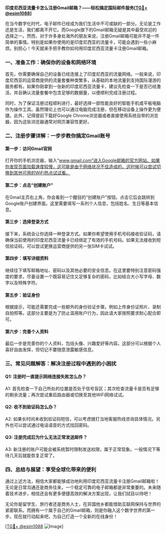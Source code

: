 **印度尼西亚流量卡怎么注册Gmail邮箱？——轻松搞定国际邮件服务[[TG💪+ @esim1088](https://t.me/s/esim1088)]**

在当今数字化时代，电子邮件已经成为我们生活中不可或缺的一部分。无论是工作还是生活，我们都离不开它。而Google旗下的Gmail邮箱无疑是其中最受欢迎的选择之一。然而，对于许多身处海外的朋友来说，注册Gmail邮箱可能并不是一件简单的事情。特别是如果你使用的是印度尼西亚的流量卡，可能会遇到一些小麻烦。别担心！今天就来手把手教你如何用印度尼西亚流量卡注册Gmail邮箱。

### 一、准备工作：确保你的设备和网络环境

首先，你需要确保自己的设备已经连接上了印度尼西亚的流量网络。一般来说，印度尼西亚的运营商提供的流量套餐种类繁多，从基础的本地流量到支持国际漫游的服务都有。如果你刚拿到一张新的印度尼西亚流量卡，建议先检查一下是否已经激活，并且确认流量套餐中包含足够的数据量，以便顺利完成注册过程。

同时，为了保证注册过程顺利进行，最好选择一部性能良好的智能手机或平板电脑作为操作工具。虽然理论上也可以通过电脑完成注册，但在移动设备上操作更为便捷。此外，记得提前下载好Google Chrome浏览器或者直接使用系统自带的浏览器，因为这些浏览器通常对网页兼容性更好。

### 二、注册步骤详解：一步步教你搞定Gmail账号

#### 第一步：访问Gmail官网
打开你的手机浏览器，输入“www.gmail.com”进入Google邮箱的官方网站。如果你发现页面加载速度较慢，这可能是由于网络状况不佳造成的，这时候可以尝试切换到其他可用的WiFi热点试试看。

#### 第二步：点击“创建账户”
在Gmail主页右上角，你会看到一个醒目的“创建账户”按钮。点击它后会跳转到Google账户创建界面。这里需要填写一系列个人信息，包括姓名、生日等基本信息。

#### 第三步：选择登录方式
接下来，系统会让你选择一种登录方式。如果你希望使用手机号码接收验证码，请确保当前使用的印度尼西亚流量卡已经绑定了有效的手机号码。如果无法接收到短信验证码，可以尝试更换运营商提供的另一张SIM卡试试。

#### 第四步：填写详细资料
继续往下填写邮箱地址、密码以及其他必要的安全信息。在这里要特别注意密码强度的要求，尽量设置一个既容易记住又足够复杂的密码，比如结合大小写字母、数字以及特殊字符。

#### 第五步：验证身份
根据提示，可能还需要完成一些额外的身份验证步骤。例如上传身份证照片、录制自拍照等。这部分主要是为了防止滥用账户行为，因此请大家按照要求耐心配合即可。

#### 第六步：完善个人资料
最后一步是完善你的个人资料，包括头像、兴趣爱好等内容。这部分可以根据个人喜好自由发挥，但切记不要随意泄露敏感信息。

### 三、常见问题解答：解决注册过程中遇到的小困扰

#### Q1: 注册时一直提示网络连接失败怎么办？
A1: 首先检查一下自己所处的位置是否处于信号盲区；其次检查流量卡是否有足够的剩余流量；再次尝试重启路由器或切换至其他WiFi网络试试。

#### Q2: 收不到验证码怎么办？
A2: 如果长时间未收到验证码短信，可以考虑拨打当地客服热线咨询具体情况。另外也可以尝试通过电话语音的方式找回密码。

#### Q3: 注册完成后为什么无法正常发送邮件？
A3: 新注册的账户可能会被系统暂时限制发送权限，属于正常现象。一般情况下等待几天后就能恢复正常了。

### 四、总结与展望：享受全球化带来的便利

通过上述方法，相信大家都能够成功地利用印度尼西亚流量卡注册Gmail邮箱啦！无论是日常沟通还是商务往来，一个稳定可靠的电子邮箱都是非常重要的。未来随着技术进步，相信还会有更多便捷高效的解决方案出现，让我们拭目以待吧！

无论你是留学生、旅行者还是商务人士，在异国他乡都能借助互联网保持与世界的紧密联系。而拥有一个属于自己的Gmail邮箱，则是你融入这个数字世界的第一步。现在就行动起来吧，为自己打造一个全新的在线身份！

[[TG💪+ @esim1088](https://t.me/s/esim1088) ![Image](https://i.postimg.cc/4NQfJmqS/Snipaste-2025-05-13-00-14-12.png)]